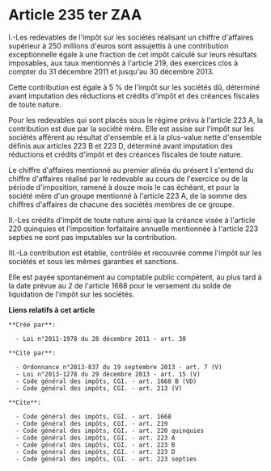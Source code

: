 # Article 235 ter ZAA

I.-Les redevables de l'impôt sur les sociétés réalisant un chiffre d'affaires supérieur à 250 millions d'euros sont
assujettis à une contribution exceptionnelle égale à une fraction de cet impôt calculé sur leurs résultats imposables, aux
taux mentionnés à l'article 219, des exercices clos à compter du 31 décembre 2011 et jusqu'au 30 décembre 2013. 

Cette contribution est égale à 5 % de l'impôt sur les sociétés dû, déterminé avant imputation des réductions et crédits
d'impôt et des créances fiscales de toute nature. 

Pour les redevables qui sont placés sous le régime prévu à l'article 223 A, la contribution est due par la société mère. Elle
est assise sur l'impôt sur les sociétés afférent au résultat d'ensemble et à la plus-value nette d'ensemble définis aux
articles 223 B et 223 D, déterminé avant imputation des réductions et crédits d'impôt et des créances fiscales de toute
nature. 

Le chiffre d'affaires mentionné au premier alinéa du présent I s'entend du chiffre d'affaires réalisé par le redevable au
cours de l'exercice ou de la période d'imposition, ramené à douze mois le cas échéant, et pour la société mère d'un groupe
mentionné à l'article 223 A, de la somme des chiffres d'affaires de chacune des sociétés membres de ce groupe. 

II.-Les crédits d'impôt de toute nature ainsi que la créance visée à l'article 220 quinquies et l'imposition forfaitaire
annuelle mentionnée à l'article 223 septies ne sont pas imputables sur la contribution. 

III.-La contribution est établie, contrôlée et recouvrée comme l'impôt sur les sociétés et sous les mêmes garanties et
sanctions. 

Elle est payée spontanément au comptable public compétent, au plus tard à la date prévue au 2 de l'article 1668 pour le
versement du solde de liquidation de l'impôt sur les sociétés.

**Liens relatifs à cet article**

	**Créé par**:

	  - Loi n°2011-1978 du 28 décembre 2011 - art. 30

	**Cité par**:

	  - Ordonnance n°2013-837 du 19 septembre 2013 - art. 7 (V)
	  - Loi n°2013-1278 du 29 décembre 2013 - art. 15 (V)
	  - Code général des impôts, CGI. - art. 1668 B (VD)
	  - Code général des impôts, CGI. - art. 213 (V)

	**Cite**:

	  - Code général des impôts, CGI. - art. 1668
	  - Code général des impôts, CGI. - art. 219
	  - Code général des impôts, CGI. - art. 220 quinquies
	  - Code général des impôts, CGI. - art. 223 A
	  - Code général des impôts, CGI. - art. 223 B
	  - Code général des impôts, CGI. - art. 223 D
	  - Code général des impôts, CGI. - art. 223 septies
